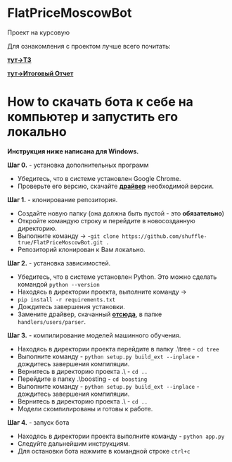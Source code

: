 # FlatPriceMoscowBot

Проект на курсовую 

Для ознакомления с проектом лучше всего почитать:

__[тут->ТЗ](https://github.com/LilPomidorLil/course_paper_1/blob/master/course.pdf)__

__[тут->Итоговый Отчет](https://github.com/LilPomidorLil/course_paper_1/blob/master/final_report.pdf)__



# How to скачать бота к себе на компьютер и запустить его локально

__Инструкция ниже написана для Windows.__

__Шаг 0.__ - установка дополнительных программ
- Убедитесь, что в системе установлен Google Chrome.
- Проверьте его версию, скачайте __[драйвер](https://chromedriver.chromium.org/)__ необходимой версии.

__Шаг 1.__ - клонирование репозитория.
- Создайте новую папку (она должна быть пустой - это __обязательно__)
- Откройте командую строку и перейдите в новосозданную директорию.
- Выполните команду ->
 -`git clone https://github.com/shuffle-true/FlatPriceMoscowBot.git .`
- Репозиторий клонирован к Вам локально.

__Шаг 2.__ - установка зависимостей.
- Убедитесь, что в системе установлен Python. Это можно сделать командой `python --version`
- Находясь в директории проекта, выполните команду ->
- `pip install -r requirements.txt`
- Дождитесь завершения установки.
- Замените драйвер, скачанный __[отсюда](https://chromedriver.chromium.org/)__, в папке `handlers/users/parser`.

__Шаг 3.__ - компилирование моделей машинного обучения.
- Находясь в директории проекта перейдите в папку .\tree - `cd tree`
- Выполните команду - `python setup.py build_ext --inplace` - дождитесь завершения компиляции.
- Вернитесь в директорию проекта .\ - `cd ..`
- Перейдите в папку .\boosting - `cd boosting`
- Выполните команду - `python setup.py build_ext --inplace` - дождитесь завершения компиляции.
- Вернитесь в директорию проекта .\ - `cd ..`
- Модели скомпилированы и готовы к работе.

__Шаг 4.__ - запуск бота
- Находясь в директории проекта выполните команду - `python app.py`
- Следуйте дальнейшим инструкциям.
- Для остановки бота нажмите в командной строке `ctrl+c`
